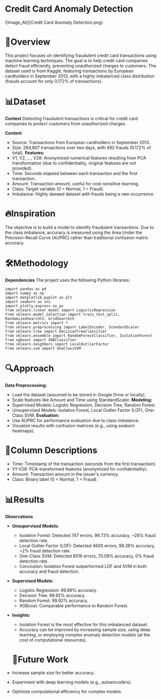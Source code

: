 # Credit Card Anomaly Detection

![Image_Alt](Credit Card Anomaly Detection.png)

# 📌Overview
This project focuses on identifying fraudulent credit card transactions using machine learning techniques. The goal is to help credit card companies detect fraud efficiently, preventing unauthorized charges to customers. The dataset used is from Kaggle, featuring transactions by European cardholders in September 2013, with a highly imbalanced class distribution (frauds account for only 0.172% of transactions).

# 📊Dataset
**Context**
Detecting fraudulent transactions is critical for credit card companies to protect customers from unauthorized charges.

**Content**
- Source: Transactions from European cardholders in September 2013.
- Size: 284,807 transactions over two days, with 492 frauds (0.172% of total).
**Features:**
- V1, V2, ..., V28: Anonymized numerical features resulting from PCA transformation (due to confidentiality, original features are not provided).
- Time: Seconds elapsed between each transaction and the first transaction.
- Amount: Transaction amount, useful for cost-sensitive learning.
- Class: Target variable (0 = Normal, 1 = Fraud).
- Imbalance: Highly skewed dataset with frauds being a rare occurrence.

# 🔥Inspiration
The objective is to build a model to identify fraudulent transactions. Due to the class imbalance, accuracy is measured using the Area Under the Precision-Recall Curve (AUPRC) rather than traditional confusion matrix accuracy.

# 🛠️Methodology
**Dependencies**
The project uses the following Python libraries:

    import pandas as pd
    import numpy as np
    import matplotlib.pyplot as plt
    import seaborn as sns
    import plotly.express as px
    from sklearn.linear_model import LogisticRegression
    from sklearn.model_selection import train_test_split, RandomizedSearchCV, GridSearchCV
    from sklearn.metrics import *
    from sklearn.preprocessing import LabelEncoder, StandardScaler
    from sklearn.tree import DecisionTreeClassifier
    from sklearn.ensemble import RandomForestClassifier, IsolationForest
    from xgboost import XGBClassifier
    from sklearn.neighbors import LocalOutlierFactor
    from sklearn.svm import OneClassSVM

# 🔍Approach
**Data Preprocessing:**
- Load the dataset (assumed to be stored in Google Drive or locally).
- Scale features like Amount and Time using StandardScaler.
**Modeling:**
- Supervised Models: Logistic Regression, Decision Tree, Random Forest.
- Unsupervised Models: Isolation Forest, Local Outlier Factor (LOF), One-Class SVM.
**Evaluation:**
- Use AUPRC for performance evaluation due to class imbalance.
- Visualize results with confusion matrices (e.g., using seaborn heatmaps).

# 🚀Column Descriptions
- Time: Timestamp of the transaction (seconds from the first transaction).
- V1-V28: PCA-transformed features (anonymized for confidentiality).
- Amount: Transaction amount in the issuer's currency.
- Class: Binary label (0 = Normal, 1 = Fraud).

# 📊Results
**Observations**
- **Unsupervised Models:**
   - Isolation Forest: Detected 747 errors, 99.73% accuracy, ~28% fraud detection rate.
   - Local Outlier Factor (LOF): Detected 4600 errors, 98.38% accuracy, ~2% fraud detection rate.
   - One-Class SVM: Detected 8516 errors, 70.09% accuracy, 0% fraud detection rate.
   - Conclusion: Isolation Forest outperformed LOF and SVM in both accuracy and fraud detection.
- **Supervised Models:**
   - Logistic Regression: 99.89% accuracy.
   - Decision Tree: 99.92% accuracy.
   - Random Forest: 99.92% accuracy.
   - XGBoost: Comparable performance to Random Forest.
- **Insights:**
  - Isolation Forest is the most effective for this imbalanced dataset.
  - Accuracy can be improved by increasing sample size, using deep learning, or employing complex anomaly 
    detection models (at the cost of computational resources).

  # 🚀Future Work
- Increase sample size for better accuracy.
- Experiment with deep learning models (e.g., autoencoders).
- Optimize computational efficiency for complex models.
